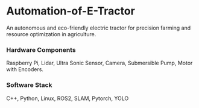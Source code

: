 # Automation-of-E-Tractor
An autonomous and eco-friendly electric tractor for precision farming and resource optimization in agriculture.
 
### Hardware Components 
Raspberry Pi, Lidar, Ultra Sonic Sensor, Camera, Submersible Pump, Motor with Encoders.

### Software Stack
C++, Python, Linux, ROS2, SLAM, Pytorch, YOLO
